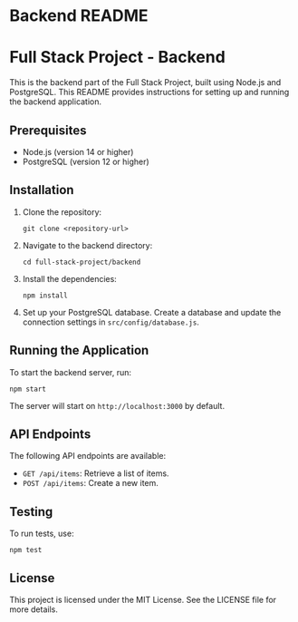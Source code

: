 # Backend README

# Full Stack Project - Backend

This is the backend part of the Full Stack Project, built using Node.js and PostgreSQL. This README provides instructions for setting up and running the backend application.

## Prerequisites

- Node.js (version 14 or higher)
- PostgreSQL (version 12 or higher)

## Installation

1. Clone the repository:

   ```
   git clone <repository-url>
   ```

2. Navigate to the backend directory:

   ```
   cd full-stack-project/backend
   ```

3. Install the dependencies:

   ```
   npm install
   ```

4. Set up your PostgreSQL database. Create a database and update the connection settings in `src/config/database.js`.

## Running the Application

To start the backend server, run:

```
npm start
```

The server will start on `http://localhost:3000` by default.

## API Endpoints

The following API endpoints are available:

- `GET /api/items`: Retrieve a list of items.
- `POST /api/items`: Create a new item.

## Testing

To run tests, use:

```
npm test
```

## License

This project is licensed under the MIT License. See the LICENSE file for more details.